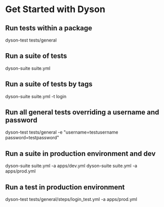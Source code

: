 Get Started with Dyson
======================

## Run tests within a package
dyson-test tests/general

## Run a suite of tests
dyson-suite suite.yml

## Run a suite of tests by tags
dyson-suite suite.yml -t login

## Run all general tests overriding a username and password
dyson-test tests/general -e "username=testusername password=testpassword"

## Run a suite in production environment and dev
dyson-suite suite.yml -a apps/dev.yml
dyson-suite suite.yml -a apps/prod.yml

## Run a test in production environment
dyson-test tests/general/steps/login_test.yml -a apps/prod.yml
